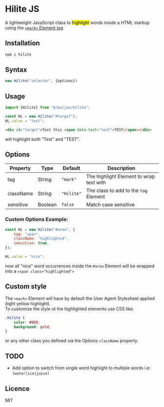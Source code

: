 # Hilite JS


A lightweight JavaScript class to <mark>highlight</mark> words inside a HTML markup using the [`<mark>` Element tag](https://developer.mozilla.org/en-US/docs/Web/HTML/Element/mark)

## Installation

```sh
npm i hilite
```

## Syntax

```js
new Hilite("selector", {options})
```

## Usage

```js
import {Hilite} from "@rbuljan/hilite";

const HL = new Hilite("#target");
HL.value = "test";
```

```html
<div id="target">Test this <span data-test="test">TEST</span></div>
```

will highlight both "Test" and "TEST".

## Options

| Property  | Type    | Default    | Description                             |
| --------- | ------- | ---------- | --------------------------------------- |
| tag       | String  | `"mark"`   | The highlight Element to wrap text with |
| className | String  | `"Hilite"` | The class to add to the `tag` Element   |
| sensitive | Boolean | `false`    | Match case sensitive                    |

### Custom Options Example:

```js
const HL = new Hilite("#area", {
    tag: "span",
    className: "highlighted",
    sensitive: true,
});

HL.value = "nice";
```

now all "nice" word occurrences inside the `#area` Element will be wrapped into a `<span class="highlighted">`

## Custom style  

The `<mark>` Element will have by default the User Agent Stylesheet applied (light yellow highlight).  
To customize the style ot the highlighted elements use CSS like:

```css
.Hilite {
    color: #000;
    background: gold;
}
```
or any other class you defined via the Options `className` property.

## TODO

- Add option to switch from single word highlight to multiple words i.e: `(water|ice|juice)`

## Licence

MIT
